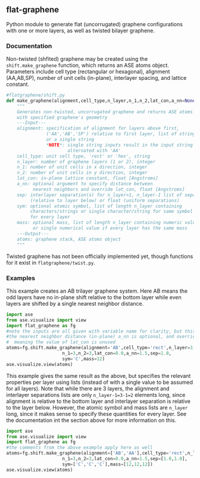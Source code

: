 
## flat-graphene

Python module to generate flat (uncorrugated) graphene configurations with one or more layers, as well as twisted bilayer graphene.

### Documentation

Non-twisted (shfited) graphene may be created using the `shift.make_graphene` function, which returns an ASE atoms object. Parameters include cell type (rectangular or hexagonal), alignment (AA,AB,SP), number of unit cells (in-plane), interlayer spacing, and lattice constant.

```python
#flatgraphene/shift.py
def make_graphene(alignment,cell_type,n_layer,n_1,n_2,lat_con,a_nn=None,sep=None,sym='C',mass=12.01):
    """
    Generates non-twisted, uncorrugated graphene and returns ASE atoms object
    with specified graphene's geometry
    ---Input---
    alignment: specification of alignment for layers above first,
               ('AA','AB','SP') relative to first layer, list of strings
               or a single string
               *NOTE*: single string inputs result in the input string
                       alternated with 'AA'
    cell_type: unit cell type, 'rect' or 'hex', string
    n_layer: number of graphene layers (1 or 2), integer
    n_1: number of unit cells in x direction, integer
    n_2: number of unit cells in y direction, integer
    lat_con: in-plane lattice constant, float [Angstroms]
    a_nn: optional argument to specify distance between
          nearest neighbors and override lat_con, float [Angstroms]
    sep: interlayer separation(s) for n_layer>1, n_layer-1 list of separations
         (relative to layer below) or float (uniform separations)
    sym: optional atomic symbol, list of length n_layer containing
         characters/strings or single character/string for same symbol
         for every layer
    mass: optional mass, list of length n_layer containing numeric values
          or single numerical value if every layer has the same mass
    ---Output---
    atoms: graphene stack, ASE atoms object
    """
```

Twisted graphene has not been officially implemented yet, though functions for it exist in `flatgraphene/twist.py`.

### Examples

This example creates an AB trilayer graphene system. Here AB means the odd layers have no in-plane shift relative to the bottom layer while even layers are shifted by a single nearest neighbor distance.
```python
import ase
from ase.visualize import view
import flat_graphene as fg
#note the inputs are all given with variable name for clarity, but this is not necessary
#the nearest neighbor distance (in-plane) a_nn is optional, and overrides the lat_con variable
#  meaning the value of lat_con is unused
atoms=fg.shift.make_graphene(alignment='AB',cell_type='rect',n_layer=3,
		             n_1=3,n_2=3,lat_con=0.0,a_nn=1.5,sep=1.0,
		             sym='C',mass=12)
ase.visualize.view(atoms)
```

This example gives the same result as the above, but specifies the relevant properties per layer using lists (instead of with a single value to be assumed for all layers). Note that while there are 3 layers, the alignment and interlayer separations lists are only `n_layer-1=3-1=2` elements long, since alignment is relative to the bottom layer and interlayer separation is relative to the layer below. However, the atomic symbol and mass lists are `n_layer` long, since it makes sense to specify these quantities for every layer. See the documentation int the section above for more information on this.

```python
import ase
from ase.visualize import view
import flat_graphene as fg
#the comments from the above example apply here as well
atoms=fg.shift.make_graphene(alignment=['AB','AA'],cell_type='rect',n_layer=3,
		             n_1=3,n_2=3,lat_con=0.0,a_nn=1.5,sep=[1.0,1.0],
		             sym=['C','C','C'],mass=[12,12,12])
ase.visualize.view(atoms)
```